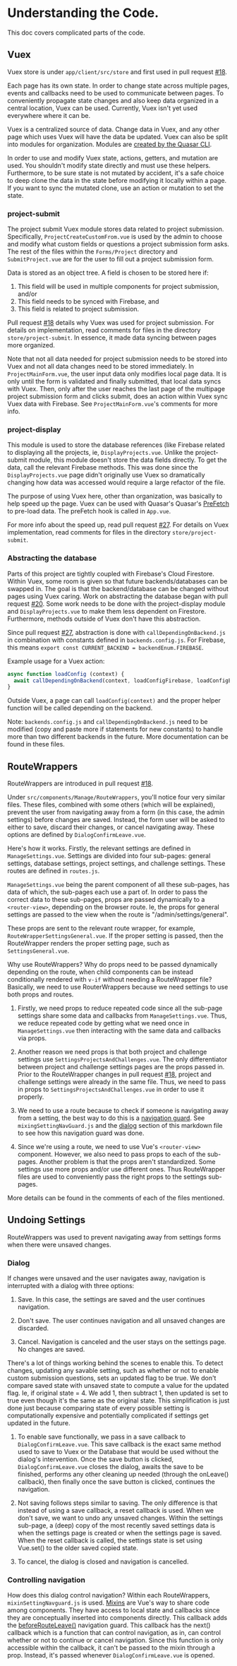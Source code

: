 # Understanding the Code.
 
This doc covers complicated parts of the code.
 
## Vuex
 
Vuex store is under `app/client/src/store` and first used in pull request [#18](https://github.com/Wind-River/boundless/pull/18).
 
Each page has its own state. In order to change state across multiple pages, 
events and callbacks need to be used to communicate between pages. To
conveniently propagate state changes and also keep data organized in a central
location, Vuex can be used. Currently, Vuex isn't yet used everywhere where it can
be.
 
Vuex is a centralized source of data. Change data in Vuex, and any other page
which uses Vuex will have the data be updated. Vuex can also be split into
modules for organization. Modules are [created by the Quasar CLI](https://quasar.dev/quasar-cli/vuex-store).
 
In order to use and modify Vuex state, actions, getters, and mutation are used.
You shouldn't modify state directly and must use these helpers. Furthermore,
to be sure state is not mutated by accident, it's a safe choice to deep clone
the data in the state before modifying it locally within a page. If you want
to sync the mutated clone, use an action or mutation to set the state.
 
### project-submit
 
The project submit Vuex module stores data related to project submission. Specifically,
`ProjectCreateCustomFrom.vue` is used by the admin to choose and modify what
custom fields or questions a project submission form asks. The rest of the files
within the `Forms/Project` directory and `SubmitProject.vue` are for the user
to fill out a project submission form.
 
Data is stored as an object tree. A field is chosen to be stored here if:
  
  1. This field will be used in multiple components for project submission, and/or
  2. This field needs to be synced with Firebase, and
  3. This field is related to project submission.
 
Pull request [#18](https://github.com/Wind-River/boundless/pull/18) details why Vuex was used for project submission. For details on implementation, read comments for files in 
the directory `store/project-submit`. In essence, it made data syncing between
pages more organized.
 
Note that not all data needed for project submission needs to be stored into
Vuex and not all data changes need to be stored immediately. In
`ProjectMainForm.vue`, the user input data only modifies local page data. It is
only until the form is validated and finally submitted, that local data syncs
with Vuex. Then, only after the user reaches the last page of the multipage
project submission form and clicks submit, does an action within Vuex sync Vuex
data with Firebase. See `ProjectMainForm.vue`'s comments for more info.
 
### project-display
 
This module is used to store the database references (like Firebase related to displaying all
the projects, ie, `DisplayProjects.vue`. Unlike the project-submit module, this
module doesn't store the data fields directly. To get the data, call the
relevant Firebase methods. This was done since the `DisplayProjects.vue` page
didn't originally use Vuex so dramatically changing how data was accessed
would require a large refactor of the file.
 
The purpose of using Vuex here, other than organization, was basically to
help speed up the page. Vuex can be used with Quasar's Quasar's [PreFetch ](https://quasar.dev/quasar-cli/prefetch-feature) to pre-load data. The preFetch hook is called in
`App.vue`.
 
For more info about the speed up, read pull request [#27](https://github.com/Wind-River/boundless/pull/27).
For details on Vuex implementation, read comments for files in the directory 
`store/project-submit`.
 
### Abstracting the database
 
Parts of this project are tightly coupled with Firebase's Cloud Firestore. Within
Vuex, some room is given so that future backends/databases can be swapped in.
The goal is that the backend/database can be changed without pages using Vuex
 caring. Work on abstracting the database began with pull request
[#20](https://github.com/Wind-River/boundless/pull/20). Some work needs to be
done with the project-display module and `DisplayProjects.vue` to make them less 
dependent on Firestore. Furthermore, methods outside of Vuex don't have this
abstraction.
 
Since pull request [#27](https://github.com/Wind-River/boundless/pull/27), abstraction
is done with `callDependingOnBackend.js` in combination with constants defined in `backends.config.js`.
For Firebase, this means `export const CURRENT_BACKEND = backendEnum.FIREBASE`.
 
Example usage for a Vuex action:
 
```JavaScript
async function loadConfig (context) {
  await callDependingOnBackend(context, loadConfigFirebase, loadConfigExpress)
}
```
Outside Vuex, a page can call `loadConfig(context)` and the proper helper
function will be called depending on the backend.
 
Note: `backends.config.js` and `callDependingOnBackend.js` need to be modified
(copy and paste more if statements for new constants) to handle more than two
different backends in the future. More documentation can be found in these files.
 
## RouteWrappers
 
RouteWrappers are introduced in pull request [#18](https://github.com/Wind-River/boundless/pull/18).
 
Under `src/components/Manage/RouteWrappers`, you'll notice four very similar
files. These files, combined with some others (which will be explained),
prevent the user from navigating away from a form (in this case, the admin settings)
before changes are saved. Instead, the form user will be asked to either to save,
discard their changes, or cancel navigating away. These options are defined by
`DialogConfirmLeave.vue`.
 
Here's how it works. Firstly, the relevant settings are defined in
`ManageSettings.vue`. Settings are divided into four sub-pages: general settings,
database settings, project settings, and challenge settings. These routes
are defined in `routes.js`.
 
`ManageSettings.vue` being the parent component of all these sub-pages, has data
of which, the sub-pages each use a part of. In order to pass the correct
data to these sub-pages, props are passed dynamically to a `<router-view>`,
depending on the browser route. Ie, the props for general settings are passed to
the view when the route is "/admin/settings/general".
 
These props are sent to the relevant route wrapper, for example,
`RouteWrapperSettingsGeneral.vue`. If the proper setting is passed, then the RouteWrapper renders the proper setting page, such as `SettingsGeneral.vue`.
 
Why use RouteWrappers? Why do props need to be passed dynamically depending on the route, when child
components can be instead conditionally rendered with `v-if` without needing
a RouteWrapper file? Basically, we need to use RouterWrappers because we need
settings to use both props and routes.
 
1. Firstly, we need props to reduce repeated code since all the sub-page settings
share some data and callbacks from `ManageSettings.vue`. Thus, we reduce repeated
code by getting what we need once in `ManageSettings.vue` then interacting with 
the same data and callbacks via props.
 
2. Another reason we need props is that both project and challenge settings use `SettingsProjectsAndChallenges.vue`. The only differentiator between project and
challenge settings pages are the props passed in. Prior to the RouteWrapper changes
in pull request [#18](https://github.com/Wind-River/boundless/pull/18), project and challenge
settings were already in the same file. Thus, we need to pass in props
to `SettingsProjectsAndChallenges.vue` in order to use it properly.
 
3. We need to use a route because to check if someone is navigating away
from a setting, the best way to do this is a [navigation guard](https://router.vuejs.org/guide/advanced/navigation-guards.html).
See `mixingSettingNavGuard.js` and the [dialog](#Dialog) section of this markdown
file to see how this navigation guard was done.
 
4. Since we're using a route, we need to use Vue's `<router-view>` component.
However, we also need to pass props to each of the sub-pages. Another problem
is that the props aren't standardized. Some settings use more props and/or
use different ones. Thus RouteWrapper files are used to conveniently pass
the right props to the settings sub-pages.
 
More details can be found in the comments of each of the files mentioned.

## Undoing Settings

RouteWrappers was used to prevent navigating away from settings forms when there
were unsaved changes.

### Dialog

If changes were unsaved and the user navigates away, navigation
is interrupted with a dialog with three options:

1. Save. In this case, the settings are saved and the user continues navigation.

2. Don't save. The user continues navigation and all unsaved changes are discarded.

3. Cancel. Navigation is canceled and the user stays on the settings page. No
changes are saved.

There's a lot of things working behind the scenes to enable this. To detect
changes, updating any savable setting, such as whether or not to enable
custom submission questions, sets an updated flag to be true. We don't compare
saved state with unsaved state to compute a value for the updated flag. Ie,
if original state = 4. We add 1, then subtract 1, then updated is set to true
even though it's the same as the original state. This simplification is just done
just because comparing state of every possible setting is computationally expensive
and potentially complicated if settings get updated in the future.

1. To enable save functionally, we pass in a save callback to `DialogConfirmLeave.vue`.
This save callback is the exact same method used to save to Vuex or the Database
that would be used without the dialog's intervention. Once the save button is
clicked, `DialogConfirmLeave.vue` closes the dialog, awaits the save to be finished,
performs any other cleaning up needed (through the onLeave() callback), then finally
once the save button is clicked, continues the navigation.

2. Not saving follows steps similar to saving. The only difference is that
instead of using a save callback, a reset callback is used. When we don't save,
we want to undo any unsaved changes. Within the settings sub-page, a (deep) copy
of the most recently saved settings data is when the settings page is created or
when the settings page is saved. When the reset callback is called, the settings
state is set using Vue.set() to the older saved copied state.

3. To cancel, the dialog is closed and navigation is cancelled.

### Controlling navigation

How does this dialog control navigation? Within each RouteWrappers, 
`mixinSettingNavguard.js` is used. [Mixins](https://vuejs.org/v2/guide/mixins.html)
 are Vue's way to share code among
components. They have access to local state and callbacks since they are conceptually
inserted into components directly. This callback adds the [beforeRouteLeave()](https://router.vuejs.org/guide/advanced/navigation-guards.html#in-component-guards) navigation guard. This callback
has the next() callback which is a function that can control navigation, as in, can
control whether or not to continue or cancel navigation. Since this function is
only accessible within the callback, it can't be passed to the mixin through a prop.
Instead, it's passed whenever `DialogConfirmLeave.vue` is opened.

